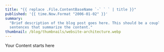 ```yaml
---
title: "{{ replace .File.ContentBaseName `-` ` ` | title }}"
published: '{{ time.Now.Format "2006-01-02" }}'
summary:
  "Brief description of the blog post goes here. This should be a couple of
  sentences that summarize the content."
thumbnail: /blog/thumbnails/website-architecture.webp
---
```


Your Content starts here
